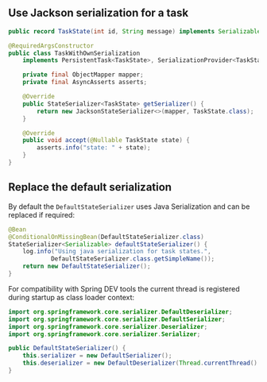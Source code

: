 ## Use Jackson serialization for a task

```java
public record TaskState(int id, String message) implements Serializable {}

@RequiredArgsConstructor
public class TaskWithOwnSerialization
    implements PersistentTask<TaskState>, SerializationProvider<TaskState> {

    private final ObjectMapper mapper;
    private final AsyncAsserts asserts;

    @Override
    public StateSerializer<TaskState> getSerializer() {
        return new JacksonStateSerializer<>(mapper, TaskState.class);
    }

    @Override
    public void accept(@Nullable TaskState state) {
        asserts.info("state: " + state);
    }
}
```

## Replace the default serialization

By default the `DefaultStateSerializer` uses Java Serialization and can be replaced if required:

```java
@Bean
@ConditionalOnMissingBean(DefaultStateSerializer.class)
StateSerializer<Serializable> defaultStateSerializer() {
    log.info("Using java serialization for task states.",
            DefaultStateSerializer.class.getSimpleName());
    return new DefaultStateSerializer();
}
```

For compatibility with Spring DEV tools the current thread is registered during startup as class loader context:

```java
import org.springframework.core.serializer.DefaultDeserializer;
import org.springframework.core.serializer.DefaultSerializer;
import org.springframework.core.serializer.Deserializer;
import org.springframework.core.serializer.Serializer;

public DefaultStateSerializer() {
    this.serializer = new DefaultSerializer();
    this.deserializer = new DefaultDeserializer(Thread.currentThread().getContextClassLoader());
}
```
